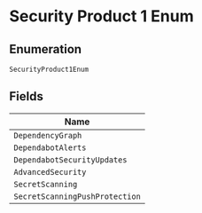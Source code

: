 
# Security Product 1 Enum

## Enumeration

`SecurityProduct1Enum`

## Fields

| Name |
|  --- |
| `DependencyGraph` |
| `DependabotAlerts` |
| `DependabotSecurityUpdates` |
| `AdvancedSecurity` |
| `SecretScanning` |
| `SecretScanningPushProtection` |

